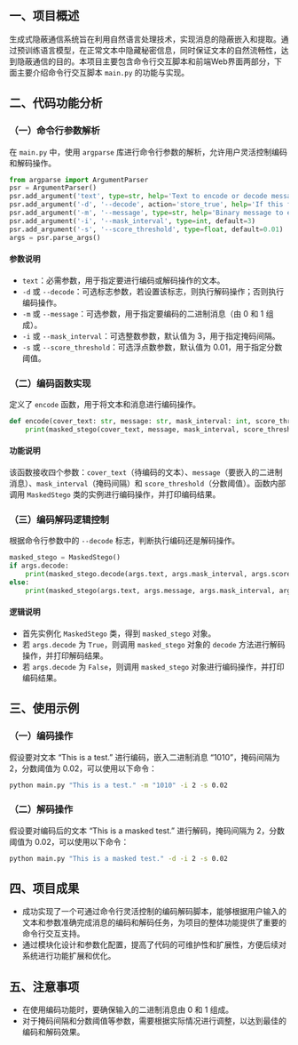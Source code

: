 ## 一、项目概述
生成式隐蔽通信系统旨在利用自然语言处理技术，实现消息的隐蔽嵌入和提取。通过预训练语言模型，在正常文本中隐藏秘密信息，同时保证文本的自然流畅性，达到隐蔽通信的目的。本项目主要包含命令行交互脚本和前端Web界面两部分，下面主要介绍命令行交互脚本 `main.py` 的功能与实现。

## 二、代码功能分析

### （一）命令行参数解析
在 `main.py` 中，使用 `argparse` 库进行命令行参数的解析，允许用户灵活控制编码和解码操作。

```python
from argparse import ArgumentParser
psr = ArgumentParser()
psr.add_argument('text', type=str, help='Text to encode or decode message.')
psr.add_argument('-d', '--decode', action='store_true', help='If this flag is set, decodes from the text.')
psr.add_argument('-m', '--message', type=str, help='Binary message to encode consisting of 0s or 1s.')
psr.add_argument('-i', '--mask_interval', type=int, default=3)
psr.add_argument('-s', '--score_threshold', type=float, default=0.01)
args = psr.parse_args()
```

#### 参数说明
- `text`：必需参数，用于指定要进行编码或解码操作的文本。
- `-d` 或 `--decode`：可选标志参数，若设置该标志，则执行解码操作；否则执行编码操作。
- `-m` 或 `--message`：可选参数，用于指定要编码的二进制消息（由 0 和 1 组成）。
- `-i` 或 `--mask_interval`：可选整数参数，默认值为 3，用于指定掩码间隔。
- `-s` 或 `--score_threshold`：可选浮点数参数，默认值为 0.01，用于指定分数阈值。

### （二）编码函数实现
定义了 `encode` 函数，用于将文本和消息进行编码操作。

```python
def encode(cover_text: str, message: str, mask_interval: int, score_threshold: float):
    print(masked_stego(cover_text, message, mask_interval, score_threshold))
```

#### 功能说明
该函数接收四个参数：`cover_text`（待编码的文本）、`message`（要嵌入的二进制消息）、`mask_interval`（掩码间隔）和 `score_threshold`（分数阈值）。函数内部调用 `MaskedStego` 类的实例进行编码操作，并打印编码结果。

### （三）编码解码逻辑控制
根据命令行参数中的 `--decode` 标志，判断执行编码还是解码操作。

```python
masked_stego = MaskedStego()
if args.decode:
    print(masked_stego.decode(args.text, args.mask_interval, args.score_threshold))
else:
    print(masked_stego(args.text, args.message, args.mask_interval, args.score_threshold))
```

#### 逻辑说明
- 首先实例化 `MaskedStego` 类，得到 `masked_stego` 对象。
- 若 `args.decode` 为 `True`，则调用 `masked_stego` 对象的 `decode` 方法进行解码操作，并打印解码结果。
- 若 `args.decode` 为 `False`，则调用 `masked_stego` 对象进行编码操作，并打印编码结果。

## 三、使用示例

### （一）编码操作
假设要对文本 “This is a test.” 进行编码，嵌入二进制消息 “1010”，掩码间隔为 2，分数阈值为 0.02，可以使用以下命令：
```bash
python main.py "This is a test." -m "1010" -i 2 -s 0.02
```

### （二）解码操作
假设要对编码后的文本 “This is a masked test.” 进行解码，掩码间隔为 2，分数阈值为 0.02，可以使用以下命令：
```bash
python main.py "This is a masked test." -d -i 2 -s 0.02
```

## 四、项目成果
- 成功实现了一个可通过命令行灵活控制的编码解码脚本，能够根据用户输入的文本和参数准确完成消息的编码和解码任务，为项目的整体功能提供了重要的命令行交互支持。
- 通过模块化设计和参数化配置，提高了代码的可维护性和扩展性，方便后续对系统进行功能扩展和优化。

## 五、注意事项
- 在使用编码功能时，要确保输入的二进制消息由 0 和 1 组成。
- 对于掩码间隔和分数阈值等参数，需要根据实际情况进行调整，以达到最佳的编码和解码效果。 
